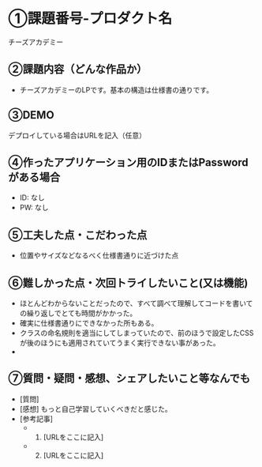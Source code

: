 # ①課題番号-プロダクト名

チーズアカデミー

## ②課題内容（どんな作品か）

- チーズアカデミーのLPです。基本の構造は仕様書の通りです。

## ③DEMO

デプロイしている場合はURLを記入（任意）

## ④作ったアプリケーション用のIDまたはPasswordがある場合

- ID: なし
- PW: なし

## ⑤工夫した点・こだわった点

- 位置やサイズなどなるべく仕様書通りに近づけた点

## ⑥難しかった点・次回トライしたいこと(又は機能)

- ほとんどわからないことだったので、すべて調べて理解してコードを書いての繰り返しでとても時間がかかった。
- 確実に仕様書通りにできなかった所もある。
- クラスの命名規則を適当にしてしまっていたので、前のほうで設定したCSSが後のほうにも適用されていてうまく実行できない事があった。
- 

## ⑦質問・疑問・感想、シェアしたいこと等なんでも

- [質問]
- [感想] もっと自己学習していくべきだと感じた。
- [参考記事]
  - 1. [URLをここに記入]
  - 2. [URLをここに記入]